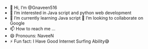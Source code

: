 - 👋 Hi, I’m @Gnaveen516
- 👀 I’m interested in Java script and python web development
- 🌱 I’m currently learning Java script
  💞️ I’m looking to collaborate on Google
- 📫 How to reach me ...
- 😄 Pronouns: NaveeN
- ⚡ Fun fact: I Have Good Internet Surfing Ability😅

<!---
Gnaveen516/Gnaveen516 is a ✨ special ✨ repository because its `README.md` (this file) appears on your GitHub profile.
You can click the Preview link to take a look at your changes.
--->
